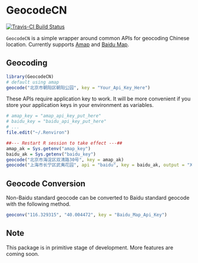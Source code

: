 GeocodeCN
================

[![Travis-CI Build Status](https://travis-ci.org/tmasjc/GeocodeCN.svg?branch=master)](https://travis-ci.org/tmasjc/GeocodeCN)

`GeocodeCN` is a simple wrapper around common APIs for geocoding Chinese location. Currently supports [Amap](%22http://lbs.amap.com/%22) and [Baidu Map](%22http://lbsyun.baidu.com/%22).

Geocoding
---------

``` r
library(GeocodeCN)
# default using amap
geocode("北京市朝阳区朝阳公园", key = "Your_Api_Key_Here")
```

These APIs require application key to work. It will be more convenient if you store your application keys in your environment as variables.

``` r
# amap_key = "amap_api_key_put_here"
# baidu_key = "baidu_api_key_put_here"
# ...
file.edit("~/.Renviron")

##--- Restart R session to take effect ---##
amap_ak = Sys.getenv("amap_key")
baidu_ak = Sys.getenv("baidu_key")
geocode("北京市海淀区双清路30号", key = amap_ak)
geocode("上海市长宁区武夷花园", api = "baidu", key = baidu_ak, output = "XML")
```

Geocode Conversion
------------------

Non-Baidu standard geocode can be converted to Baidu standard geocode with the following method.

``` r
geoconv("116.329315", "40.004472", key = "Baidu_Map_Api_Key")
```

Note
----

This package is in primitive stage of development. More features are coming soon.

